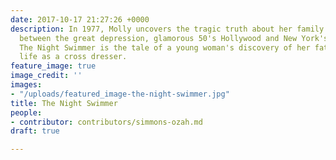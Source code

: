 ```yaml
---
date: 2017-10-17 21:27:26 +0000
description: In 1977, Molly uncovers the tragic truth about her family. Moving seamlessly
  between the great depression, glamorous 50's Hollywood and New York's East Village,
  The Night Swimmer is the tale of a young woman's discovery of her father's secret
  life as a cross dresser.
feature_image: true
image_credit: ''
images:
- "/uploads/featured_image-the-night-swimmer.jpg"
title: The Night Swimmer
people:
- contributor: contributors/simmons-ozah.md
draft: true

---
```

